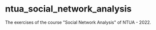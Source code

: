 # ntua_social_network_analysis
The exercises of the course "Social Network Analysis" of NTUA - 2022.
